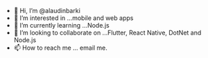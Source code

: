 - 👋 Hi, I’m @alaudinbarki
- 👀 I’m interested in ...mobile and web apps
- 🌱 I’m currently learning ...Node.js
- 💞️ I’m looking to collaborate on ...Flutter, React Native, DotNet and Node.js
- 📫 How to reach me ...
email me.
<!---
alaudinbarki/alaudinbarki is a ✨ special ✨ repository because its `README.md` (this file) appears on your GitHub profile.
You can click the Preview link to take a look at your changes.
--->
